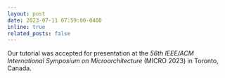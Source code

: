 ```yaml
---
layout: post
date: 2023-07-11 07:59:00-0400
inline: true
related_posts: false
---
```


Our tutorial was accepted for presentation at the _56th IEEE/ACM International Symposium on Microarchitecture_ (MICRO 2023) in Toronto, Canada.
